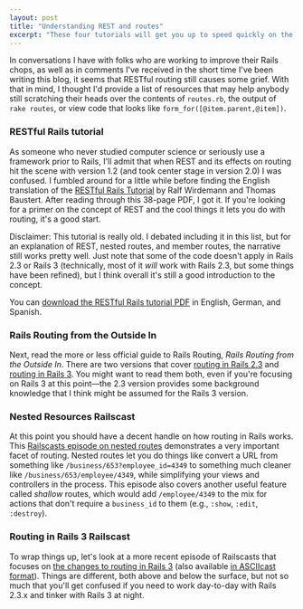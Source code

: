 ```yaml
---
layout: post
title: "Understanding REST and routes"
excerpt: "These four tutorials will get you up to speed quickly on the ins and outs of RESTful routing in Rails."
---
```


In conversations I have with folks who are working to improve their Rails chops, as well as in comments I've received in the short time I've been writing this blog, it seems that RESTful routing still causes some grief. With that in mind, I thought I'd provide a list of resources that may help anybody still scratching their heads over the contents of `routes.rb`, the output of `rake routes`, or view code that looks like `form_for([@item.parent,@item])`.

### RESTful Rails tutorial

As someone who never studied computer science or seriously use a framework prior to Rails, I'll admit that when REST and its effects on routing hit the scene with version 1.2 (and took center stage in version 2.0) I was confused. I fumbled around for a little while before finding the English translation of the <a href="http://www.b-simple.de/documents">RESTful Rails Tutorial</a> by Ralf Wirdemann and Thomas Baustert. After reading through this 38-page PDF, I got it. If you're looking for a primer on the concept of REST and the cool things it lets you do with routing, it's a good start.

Disclaimer: This tutorial is really old. I debated including it in this list, but for an explanation of REST, nested routes, and member routes, the narrative still works pretty well. Just note that some of the code doesn't apply in Rails 2.3 or Rails 3 (technically, most of it _will_ work with Rails 2.3, but some things have been refined), but I think overall it's still a good introduction to the concept.

You can <a href="http://www.b-simple.de/documents">download the RESTful Rails tutorial PDF</a> in English, German, and Spanish.

### Rails Routing from the Outside In

Next, read the more or less official guide to Rails Routing, _Rails Routing from the Outside In_. There are two versions that cover <a href="http://guides.rubyonrails.org/routing.html">routing in Rails 2.3</a> and <a href="http://guides.rails.info/routing.html">routing in Rails 3</a>. You might want to read them both, even if you're focusing on Rails 3 at this point&mdash;the 2.3 version provides some background knowledge that I think might be assumed for the Rails 3 version.

### Nested Resources Railscast

At this point you should have a decent handle on how routing in Rails works. This <a href="http://railscasts.com/episodes/139-nested-resources">Railscasts episode on nested routes</a> demonstrates a very important facet of routing. Nested routes let you do things like convert a URL from something like `/business/653?employee_id=4349` to something much cleaner like `/business/653/employee/4349`, while simplifying your views and controllers in the process. This episode also covers another useful feature called _shallow_ routes, which would add `/employee/4349` to the mix for actions that don't require a `business_id` to them (e.g., `:show`, `:edit`, `:destroy`).

### Routing in Rails 3 Railscast

To wrap things up, let's look at a more recent episode of Railscasts that focuses on  <a href="http://railscasts.com/episodes/203-routing-in-rails-3">the changes to routing in Rails 3</a> (also available <a href="http://asciicasts.com/episodes/203-routing-in-rails-3">in ASCIIcast format</a>). Things are different, both above and below the surface, but not so much that you'll get confused if you need to work day-to-day with Rails 2.3.x and tinker with Rails 3 at night. 